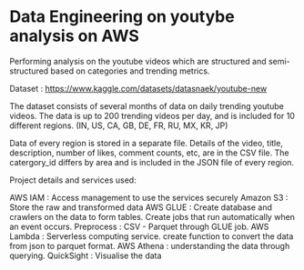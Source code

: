 # Data Engineering on youtybe analysis on AWS

Performing analysis on the youtube videos which are structured and semi-structured based on categories and trending metrics. 

Dataset : https://www.kaggle.com/datasets/datasnaek/youtube-new

The dataset consists of several months of data on daily trending youtube videos. 
The data is up to 200 trending videos per day, and is included for 10 different regions. (IN, US, CA, GB, DE, FR, RU, MX, KR, JP)

Data of every region is stored in a separate file. 
Details of the video, title, description, number of likes, comment counts, etc, are in the CSV file. The catergory_id differs by area and is included in the JSON file of every region.


Project details and services used:

AWS IAM : Access management to use the services securely
Amazon S3 : Store the raw and transformed data 
AWS GLUE : Create database and crawlers on the data to form tables. 
           Create jobs that run automatically when an event occurs.
           Preprocess : CSV - Parquet through GLUE job. 
AWS Lambda : Serverless computing service. 
             create function to convert the data from json to parquet format. 
AWS Athena : understanding the data through querying. 
QuickSight : Visualise the data 
             




